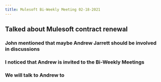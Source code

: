 ```yaml
---
title: Mulesoft Bi-Weekly Meeting 02-18-2021
---
```


## Talked about Mulesoft contract renewal
### John mentioned that maybe Andrew Jarrett should be involved in discussions
### I noticed that Andrew is invited to the Bi-Weekly Meetings
### We will talk to Andrew to
